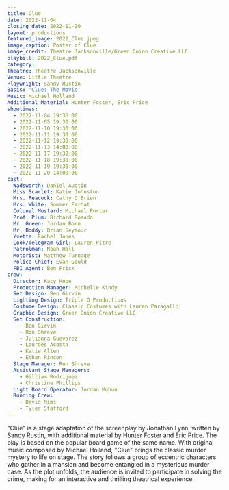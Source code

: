 ```yaml
---
title: Clue
date: 2022-11-04
closing_date: 2022-11-20
layout: productions
featured_image: 2022_Clue.jpeg
image_caption: Poster of Clue
image_credit: Theatre Jacksonville/Green Onion Creative LLC
playbill: 2022_Clue.pdf
category: 
Theatre: Theatre Jacksonville
Venue: Little Theatre
Playwright: Sandy Rustin
Basis: 'Clue: The Movie'
Music: Michael Holland
Additional Material: Hunter Foster, Eric Price
showtimes:
  - 2022-11-04 19:30:00
  - 2022-11-05 19:30:00
  - 2022-11-10 19:30:00
  - 2022-11-11 19:30:00
  - 2022-11-12 19:30:00
  - 2022-11-13 14:00:00
  - 2022-11-17 19:30:00
  - 2022-11-18 19:30:00
  - 2022-11-19 19:30:00
  - 2022-11-20 14:00:00
cast:
  Wadsworth: Daniel Austin
  Miss Scarlet: Katie Johnston
  Mrs. Peacock: Cathy O'Brien
  Mrs. White: Sommer Farhat
  Colonel Mustard: Michael Porter
  Prof. Plum: Richard Rosado
  Mr. Green: Jordan Born
  Mr. Boddy: Brian Seymour
  Yvette: Rachel Jones
  Cook/Telegram Girl: Lauren Pitre
  Patrolman: Noah Hall
  Motorist: Matthew Turnage
  Police Chief: Evan Gould
  FBI Agent: Ben Frick
crew:
  Director: Kacy Hope
  Production Manager: Michelle Kindy
  Set Design: Ben Girvin
  Lighting Design: Triple O Productions
  Costume Design: Classic Costumes with Lauren Paragallo
  Graphic Design: Green Onion Creative LLC
  Set Construction:
    - Ben Girvin
    - Ron Shreve
    - Julianna Guevarez
    - Lourdes Acosta
    - Katie Allen
    - Ethan Rincon
  Stage Manager: Ron Shreve
  Assistant Stage Managers:
    - Gilliam Rodriguez
    - Christine Phillips
  Light Board Operator: Jordan Mohun
  Running Crew:
    - David Mims
    - Tyler Stafford
---
```

"Clue" is a stage adaptation of the screenplay by Jonathan Lynn, written by Sandy Rustin, with additional material by Hunter Foster and Eric Price. The play is based on the popular board game of the same name. With original music composed by Michael Holland, "Clue" brings the classic murder mystery to life on stage. The story follows a group of eccentric characters who gather in a mansion and become entangled in a mysterious murder case. As the plot unfolds, the audience is invited to participate in solving the crime, making for an interactive and thrilling theatrical experience.